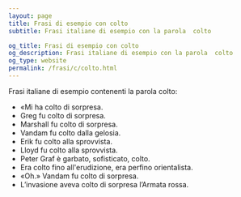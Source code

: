 ```yaml
---
layout: page
title: Frasi di esempio con colto 
subtitle: Frasi italiane di esempio con la parola  colto

og_title: Frasi di esempio con colto 
og_description: Frasi italiane di esempio con la parola  colto
og_type: website
permalink: /frasi/c/colto.html
---
```


Frasi italiane di esempio contenenti la parola colto:


- «Mi ha colto di sorpresa.
- Greg fu colto di sorpresa.
- Marshall fu colto di sorpresa.
- Vandam fu colto dalla gelosia.
- Erik fu colto alla sprovvista.
- Lloyd fu colto alla sprovvista.
- Peter Graf è garbato, sofisticato, colto.
- Era colto fino all'erudizione, era perfino orientalista.
- «Oh.» Vandam fu colto di sorpresa.
- L’invasione aveva colto di sorpresa l’Armata rossa.
